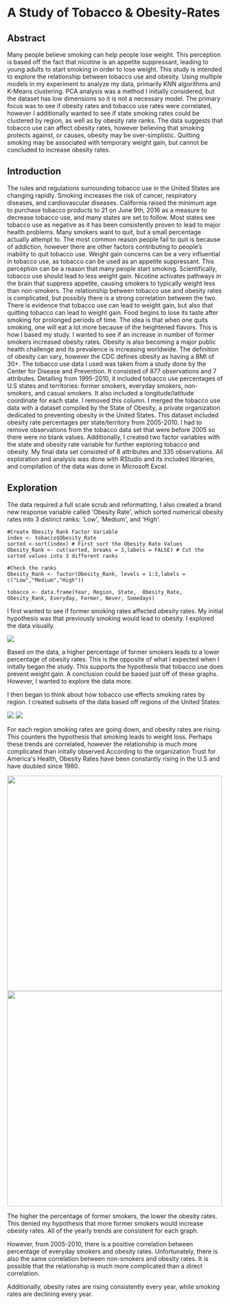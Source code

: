 # A Study of Tobacco & Obesity-Rates

## Abstract
Many people believe smoking can help people lose weight. This perception is based off the fact that nicotine is an appetite suppressant, leading to young adults to start smoking in order to lose weight. This study is intended to explore the relationship between tobacco use and obesity.
Using multiple models in my experiment to analyze my data, primarily KNN algorithms and K-Means clustering. PCA analysis was a method I initially considered, but the dataset has low dimensions so it is not a necessary model. The primary focus was to see if obesity rates and tobacco use rates were correlated, however I additionally wanted to see if state smoking rates could be clustered by region, as well as by obesity rate ranks.
The data suggests that tobacco use can affect obesity rates, however believing that smoking protects against, or causes, obesity may be over-simplistic. Quitting smoking may be associated with temporary weight gain, but cannot be concluded to increase obesity rates.

## Introduction

The rules and regulations surrounding tobacco use in the United States are changing rapidly. Smoking increases the risk of cancer, respiratory diseases, and cardiovascular diseases. California raised the minimum age to purchase tobacco products to 21 on June 9th, 2016 as a measure to decrease tobacco use, and many states are set to follow. Most states see tobacco use as negative as it has been consistently proven to lead to major health problems.
Many smokers want to quit, but a small percentage actually attempt to. The most common reason people fail to quit is because of addiction, however there are other factors contributing to people’s inability to quit tobacco use. Weight gain concerns can be a very influential in tobacco use, as tobacco can be used as an appetite suppressant. This perception can be a reason that many people start smoking. Scientifically, tobacco use should lead to less weight gain. Nicotine activates pathways in the brain that suppress appetite, causing smokers to typically weight less than non-smokers.
The relationship between tobacco use and obesity rates is complicated, but possibly there is a strong correlation between the two. There is evidence that tobacco use can lead to weight gain, but also that quitting tobacco can lead to weight gain. Food begins to lose its taste after smoking for prolonged periods of time. The idea is that when one quits smoking, one will eat a lot more because of the heightened flavors. This is how I based my study. I wanted to see if an increase in number of former smokers increased obesity rates.
Obesity is also becoming a major public health challenge and its prevalence is increasing worldwide. The definition of obesity can vary, however the CDC defines obesity as having a BMI of 30+.
The tobacco use data I used was taken from a study done by the Center for Disease and Prevention. It consisted of 877 observations and 7 attributes. Detailing from 1995-2010, it included tobacco use percentages of U.S states and territories: former smokers, everyday smokers, non-smokers, and casual smokers. It also included a longitude/latitude coordinate for each state. I removed this column.
I merged the tobacco use data with a dataset compiled by the State of Obesity, a private organization dedicated to preventing obesity in the United States. This dataset included obesity rate percentages per state/territory from 2005-2010. I had to remove observations from the tobacco data set that were before 2005 so there were no blank values.
Additionally, I created two factor variables with the state and obesity rate variable for further exploring tobacco and obesity. My final data set consisted of 8 attributes and 335 observations.
All exploration and analysis was done with RStudio and its included libraries, and compilation of the data was done in Microsoft Excel.

## Exploration
The data required a full scale scrub and reformatting. I also created a brand new response variable called 'Obesity Rate', which sorted numerical obesity rates into 3 distinct ranks: 'Low', 'Medium', and 'High'.
```
#Create Obesity Rank Factor Variable
index <- tobacco$Obesity_Rate
sorted <-sort(index) # First sort the Obesity Rate Values
Obesity_Rank <- cut(sorted, breaks = 3,labels = FALSE) # Cut the sorted values into 3 different ranks

#Check the ranks
Obesity_Rank <- factor(Obesity_Rank, levels = 1:3,labels = c("Low","Medium","High"))

tobacco <- data.frame(Year, Region, State,  Obesity_Rate, Obesity_Rank, Everyday, Former, Never, Somedays)
```

I first wanted to see if former smoking rates affected obesity rates. My initial hypothesis was that previously smoking would lead to obesity. I explored the data visually.

![](images/yearly%20plots.jpeg)

Based on the data, a higher percentage of former smokers leads to a lower percentage of obesity rates. This is the opposite of what I expected when I initally began the study. This supports the hypothesis that tobacco use does prevent weight gain. A conclusion could be based just off of these graphs. However, I wanted to explore the data more.

I then began to think about how tobacco use effects smoking rates by region. I created subsets of the data based off regions of the United States:

![](images/national_obesity_rates.jpeg)  ![](images/everyday_smokers.jpeg)

For each region smoking rates are going down, and obesity rates are rising. This counters the hypothesis that smoking leads to weight loss. Perhaps these trends are correlated, however the relationship is much more complicated than initally observed.According to the organization Trust for America's Health, Obesity Rates have been constantly rising in the U.S and have doubled since 1980.

<p float="left">
  <img src="images/Smokers_Obesity.jpeg" width="500" />
  <img src="/images/nonsmokers.jpeg" width="500" /> 
</p>


The higher the percentage of former smokers, the lower the obesity rates. This denied my hypothesis that more former smokers would increase obesity rates. All of the yearly trends are consistent for each graph.

However, from 2005-2010, there is a positive correlation between percentage of everyday smokers and obesity rates. Unfortunately, there is also the same correlation between non-smokers and obesity rates. It is possible that the relationship is much more complicated than a direct correlation.

Additionally, obesity rates are rising consistently every year, while smoking rates are declining every year. 
